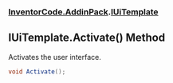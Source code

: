 ### [InventorCode\.AddinPack](InventorCode.AddinPack.md 'InventorCode\.AddinPack').[IUiTemplate](InventorCode.AddinPack.IUiTemplate.md 'InventorCode\.AddinPack\.IUiTemplate')

## IUiTemplate\.Activate\(\) Method

Activates the user interface\.

```csharp
void Activate();
```